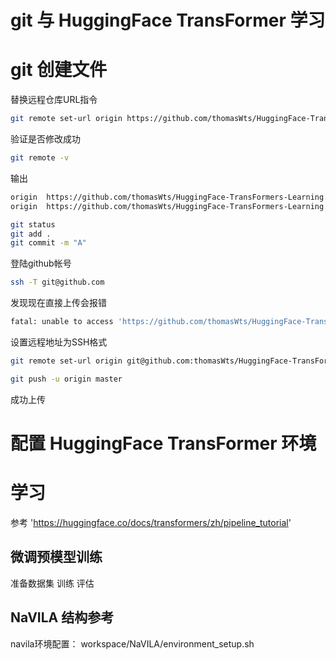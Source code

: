# git 与 HuggingFace TransFormer 学习

# git 创建文件

替换远程仓库URL指令

```bash
git remote set-url origin https://github.com/thomasWts/HuggingFace-TransFormers-Learning.git
```

验证是否修改成功

```bash
git remote -v
```

输出

```bash
origin  https://github.com/thomasWts/HuggingFace-TransFormers-Learning.git (fetch)
origin  https://github.com/thomasWts/HuggingFace-TransFormers-Learning.git (push)
```

```bash
git status
git add .
git commit -m "A"
```

登陆github帐号

```bash
ssh -T git@github.com
```

发现现在直接上传会报错

```bash
fatal: unable to access 'https://github.com/thomasWts/HuggingFace-TransFormers-Learning.git/': The requested URL returned error: 403
```

设置远程地址为SSH格式

```bash
git remote set-url origin git@github.com:thomasWts/HuggingFace-TransFormers-Learning.git
```

```bash
git push -u origin master
```
成功上传

# 配置 HuggingFace TransFormer 环境

# 学习

参考 'https://huggingface.co/docs/transformers/zh/pipeline_tutorial'

## 微调预模型训练

准备数据集
训练
评估




## NaVILA 结构参考
navila环境配置：
workspace/NaVILA/environment_setup.sh